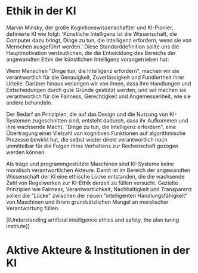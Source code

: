 # Ethik in der KI
Marvin Minsky, der große Kognitionswissenschaftler und KI-Pionier, definierte KI wie folgt: 'Künstliche Intelligenz ist die Wissenschaft, die Computer dazu bringt, Dinge zu tun, die Intelligenz erfordern, wenn sie von Menschen ausgeführt werden.' Diese Standarddefinition sollte uns die Hauptmotivation verdeutlichen, die die Entwicklung des Bereichs der angewandten Ethik der künstlichen Intelligenz vorangetrieben hat: 

Wenn Menschen "Dinge tun, die Intelligenz erfordern", machen wir sie verantwortlich für die Genauigkeit, Zuverlässigkeit und Fundiertheit ihrer Urteile. Darüber hinaus verlangen wir von ihnen, dass ihre Handlungen und Entscheidungen durch gute Gründe gestützt werden, und wir machen sie verantwortlich für die Fairness, Gerechtigkeit und Angemessenheit, wie sie andere behandeln.

Der Bedarf an Prinzipien, die auf das Design und die Nutzung von KI-Systemen zugeschnitten sind, entsteht dadurch, dass ihr Aufkommen und ihre wachsende Macht, "Dinge zu tun, die Intelligenz erfordern", eine Übertragung einer Vielzahl von kognitiven Funktionen auf algorithmische Prozesse bewirkt hat, die selbst weder direkt verantwortlich noch unmittelbar für die Folgen ihres Verhaltens zur Rechenschaft gezogen werden können.

Als träge und programmgestützte Maschinen sind KI-Systeme keine moralisch verantwortlichen Akteure. Damit ist im Bereich der angewandten Wissenschaft der KI eine ethische Lücke entstanden, die die wachsende Zahl von Regelwerken zur KI-Ethik derzeit zu füllen versucht. Gezielte Prinzipien wie Fairness, Verantwortlichkeit, Nachhaltigkeit und Transparenz sollen die "Lücke" zwischen der neuen "intelligenten Handlungsfähigkeit" von Maschinen und ihrem grundsätzlichen Mangel an moralischer Verantwortung füllen.

[[Understanding artificial intelligence ethics and safety, the alan turing institute]]
# Aktive Akteure & Institutionen in der KI